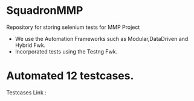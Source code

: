 # SquadronMMP
Repository for storing selenium tests for MMP Project
<ul>
  <li>We use the Automation Frameworks such as Modular,DataDriven and Hybrid Fwk.</li>
  <li>Incorporated tests using the Testng Fwk.</li>
</ul>
<h1>Automated 12 testcases.</h1> 
Testcases Link : 

